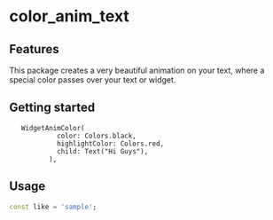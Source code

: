 

# color_anim_text

## Features

This package creates a very beautiful animation on your text, where a special color passes over your text or widget.

## Getting started
       WidgetAnimColor(
                color: Colors.black,
                highlightColor: Colors.red,
                child: Text("Hi Guys"),
              ),


## Usage

```dart
const like = 'sample';
```



